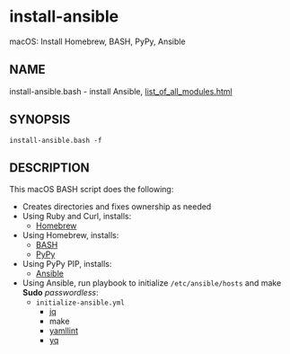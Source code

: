 # install-ansible
macOS: Install Homebrew, BASH, PyPy, Ansible

## NAME
install-ansible.bash - install Ansible, [list_of_all_modules.html](http://docs.ansible.com/ansible/list_of_all_modules.html)

## SYNOPSIS
    install-ansible.bash -f

## DESCRIPTION
This macOS BASH script does the following:

* Creates directories and fixes ownership as needed
* Using Ruby and Curl, installs:
   * [Homebrew](https://brew.sh)
* Using Homebrew, installs:
   * [BASH](http://tldp.org/LDP/abs/html/part4.html)
   * [PyPy](https://pypy.org)
* Using PyPy PIP, installs:
   * [Ansible](http://docs.ansible.com/ansible/)
* Using Ansible, run playbook to initialize `/etc/ansible/hosts` and make **Sudo** *passwordless*:
   * `initialize-ansible.yml`
      * [jq](https://stedolan.github.io/jq/tutorial/)
      * make
      * [yamllint](https://github.com/adrienverge/yamllint)
      * [yq](https://github.com/abesto/yq)
